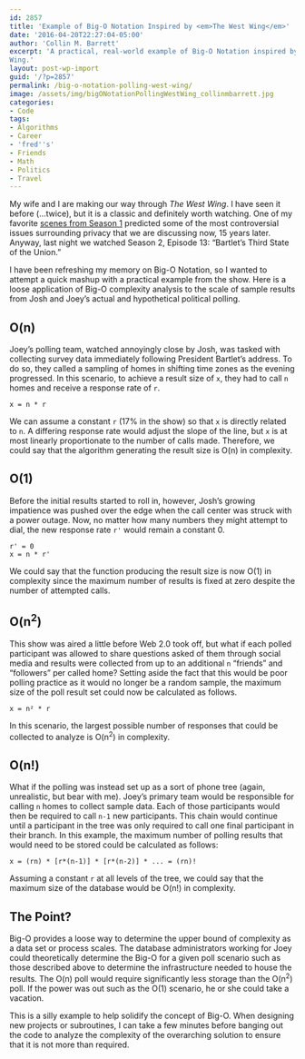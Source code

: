 ```yaml
---
id: 2857
title: 'Example of Big-O Notation Inspired by <em>The West Wing</em>'
date: '2016-04-20T22:27:04-05:00'
author: 'Collin M. Barrett'
excerpt: 'A practical, real-world example of Big-O Notation inspired by Joey Lucas and Josh Lyman''s polling in The West
Wing.'
layout: post-wp-import
guid: '/?p=2857'
permalink: /big-o-notation-polling-west-wing/
image: /assets/img/bigONotationPollingWestWing_collinmbarrett.jpg
categories:
- Code
tags:
- Algorithms
- Career
- 'fred''s'
- Friends
- Math
- Politics
- Travel
---
```


My wife and I are making our way through *The West Wing*. I have seen it before (…twice), but it is a classic and
definitely worth watching. One of my favorite [scenes from Season 1](https://youtu.be/pj4PwyfDNuI) predicted some of the
most controversial issues surrounding privacy that we are discussing now, 15 years later. Anyway, last night we watched
Season 2, Episode 13: “Bartlet’s Third State of the Union.”

I have been refreshing my memory on Big-O Notation, so I wanted to attempt a quick mashup with a practical example from
the show. Here is a loose application of Big-O complexity analysis to the scale of sample results from Josh and Joey’s
actual and hypothetical political polling.

## O(n)

Joey’s polling team, watched annoyingly close by Josh, was tasked with collecting survey data immediately following
President Bartlet’s address. To do so, they called a sampling of homes in shifting time zones as the evening progressed.
In this scenario, to achieve a result size of `x`, they had to call `n` homes and receive a response rate of `r`.

```
x = n * r

```

We can assume a constant `r` (17% in the show) so that `x` is directly related to `n`. A differing response rate would
adjust the slope of the line, but `x` is at most linearly proportionate to the number of calls made. Therefore, we could
say that the algorithm generating the result size is O(n) in complexity.

## O(1)

Before the initial results started to roll in, however, Josh’s growing impatience was pushed over the edge when the call
center was struck with a power outage. Now, no matter how many numbers they might attempt to dial, the new response rate
`r'` would remain a constant 0.

```
r' = 0
x = n * r'

```

We could say that the function producing the result size is now O(1) in complexity since the maximum number of results
is fixed at zero despite the number of attempted calls.

## O(n<sup>2</sup>)

This show was aired a little before Web 2.0 took off, but what if each polled participant was allowed to share questions
asked of them through social media and results were collected from up to an additional `n` “friends” and “followers” per
called home? Setting aside the fact that this would be poor polling practice as it would no longer be a random sample,
the maximum size of the poll result set could now be calculated as follows.

```
x = n² * r

```

In this scenario, the largest possible number of responses that could be collected to analyze is O(n<sup>2</sup>) in
complexity.

## O(n!)

What if the polling was instead set up as a sort of phone tree (again, unrealistic, but bear with me). Joey’s primary
team would be responsible for calling `n` homes to collect sample data. Each of those participants would then be
required to call `n-1` new participants. This chain would continue until a participant in the tree was only required to
call one final participant in their branch. In this example, the maximum number of polling results that would need to be
stored could be calculated as follows:

```
x = (rn) * [r*(n-1)] * [r*(n-2)] * ... = (rn)!

```

Assuming a constant `r` at all levels of the tree, we could say that the maximum size of the database would be O(n!) in
complexity.

## The Point?

Big-O provides a loose way to determine the upper bound of complexity as a data set or process scales. The database
administrators working for Joey could theoretically determine the Big-O for a given poll scenario such as those
described above to determine the infrastructure needed to house the results. The O(n) poll would require significantly
less storage than the O(n<sup>2</sup>) poll. If the power was out such as the O(1) scenario, he or she could take a
vacation.

This is a silly example to help solidify the concept of Big-O. When designing new projects or subroutines, I can take a
few minutes before banging out the code to analyze the complexity of the overarching solution to ensure that it is not
more than required.